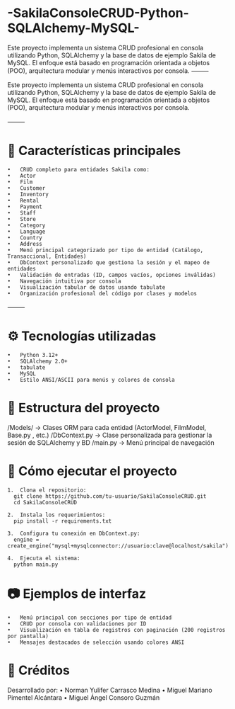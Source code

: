 # -SakilaConsoleCRUD-Python-SQLAlchemy-MySQL-
Este proyecto implementa un sistema CRUD profesional en consola utilizando Python, SQLAlchemy y la base de datos de ejemplo Sakila de MySQL. El enfoque está basado en programación orientada a objetos (POO), arquitectura modular y menús interactivos por consola.  ⸻



Este proyecto implementa un sistema CRUD profesional en consola utilizando Python, SQLAlchemy y la base de datos de ejemplo Sakila de MySQL. El enfoque está basado en programación orientada a objetos (POO), arquitectura modular y menús interactivos por consola.

⸻


# 📌 Características principales
	•	CRUD completo para entidades Sakila como:
	•	Actor
	•	Film
	•	Customer
	•	Inventory
	•	Rental
	•	Payment
	•	Staff
	•	Store
	•	Category
	•	Language
	•	Country
	•	Address
	•	Menú principal categorizado por tipo de entidad (Catálogo, Transaccional, Entidades)
	•	DbContext personalizado que gestiona la sesión y el mapeo de entidades
	•	Validación de entradas (ID, campos vacíos, opciones inválidas)
	•	Navegación intuitiva por consola
	•	Visualización tabular de datos usando tabulate
	•	Organización profesional del código por clases y modelos

⸻

# ⚙️ Tecnologías utilizadas
	•	Python 3.12+
	•	SQLAlchemy 2.0+
	•	tabulate
	•	MySQL 
	•	Estilo ANSI/ASCII para menús y colores de consola

# 🧱 Estructura del proyecto

/Models/              → Clases ORM para cada entidad (ActorModel, FilmModel, Base.py , etc.)
/DbContext.py         → Clase personalizada para gestionar la sesión de SQLAlchemy y BD
/main.py              → Menú principal de navegación


# 🚀 Cómo ejecutar el proyecto

	1.	Clona el repositorio:
      git clone https://github.com/tu-usuario/SakilaConsoleCRUD.git
      cd SakilaConsoleCRUD
      
	2.	Instala los requerimientos:
      pip install -r requirements.txt

	3.	Configura tu conexión en DbContext.py:
      engine = create_engine("mysql+mysqlconnector://usuario:clave@localhost/sakila")

	4.	Ejecuta el sistema:
      python main.py


# 📷 Ejemplos de interfaz

 	•	Menú principal con secciones por tipo de entidad
	•	CRUD por consola con validaciones por ID
	•	Visualización en tabla de registros con paginación (200 registros por pantalla)
	•	Mensajes destacados de selección usando colores ANSI


# 📌 Créditos
Desarrollado por:
	•	Norman Yulifer Carrasco Medina
	•	Miguel Mariano Pimentel Alcántara
	•	Miguel Ángel Consoro Guzmán

